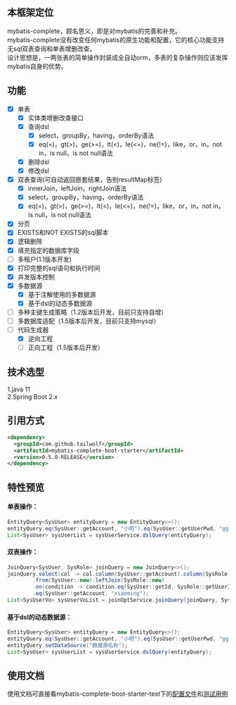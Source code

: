 ## 本框架定位
mybatis-complete，顾名思义，即是对mybatis的完善和补充。  
mybatis-complete没有改变任何mybatis的原生功能和配置，它的核心功能支持无sql双表查询和单表增删改查。  
设计思想是，一两张表的简单操作封装成全自动orm，多表的复杂操作则应该发挥mybatis自身的优势。

## 功能
- [x] 单表
  - [x] 实体类增删改查接口
  - [x] 查询dsl
    - [x] select，groupBy，having，orderBy语法
    - [x] eq(=)，gt(>)，ge(>=)，lt(<)，le(<=)，ne(!=)，like，or，in，not in，is null，is not null语法
  - [x] 删除dsl
  - [x] 修改dsl
- [x] 双表查询(可自动返回嵌套结果，告别resultMap标签)
  - [x] innerJoin，leftJoin，rightJoin语法
  - [x] select，groupBy，having，orderBy语法
  - [x] eq(=)，gt(>)，ge(>=)，lt(<)，le(<=)，ne(!=)，like，or，in，not in，is null，is not null语法
- [x] 分页
- [x] EXISTS和NOT EXISTS的sql脚本
- [x] 逻辑删除
- [x] 填充指定的数据库字段
- [ ] 多租户(1.1版本开发)
- [x] 打印完整的sql语句和执行时间
- [x] 并发版本控制
- [x] 多数据源
  - [x] 基于注解使用的多数据源
  - [x] 基于dsl的动态多数据源
- [ ] 多种主键生成策略（1.2版本后开发，目前只支持自增）
- [ ] 多数据库适配（1.5版本后开发，目前只支持mysql）
- [ ] 代码生成器
  - [x] 逆向工程
  - [ ] 正向工程（1.5版本后开发）

## 技术选型
1.java 11  
2.Spring Boot 2.x

## 引用方式
```xml
<dependency>
  <groupId>com.github.tailwolf</groupId>
  <artifactId>mybatis-complete-boot-starter</artifactId>
  <version>0.5.0-RELEASE</version>
</dependency>
```

## 特性预览
#### 单表操作：  
```java
EntityQuery<SysUser> entityQuery = new EntityQuery<>();
entityQuery.eq(SysUser::getAccount, "小明").eq(SysUser::getUserPwd, "ggg").asc(SysUser::getId);
List<SysUser> sysUserList = sysUserService.dslQuery(entityQuery);
```
#### 双表操作：  
```java
JoinQuery<SysUser, SysRole> joinQuery = new JoinQuery<>();
joinQuery.select(col -> col.column(SysUser::getAccount).column(SysRole::getRoleName))
        .from(SysUser::new).leftJoin(SysRole::new)
        .on(condition -> condition.eq(SysUser::getId, SysRole::getUserId))
        .eq(SysUser::getAccount, "xiaoming");
List<SysUserVo> sysUserVoList = joinOptService.joinQuery(joinQuery, SysUserVo.class);
```
#### 基于dsl的动态数据源：  
```java
EntityQuery<SysUser> entityQuery = new EntityQuery<>();
entityQuery.eq(SysUser::getAccount, "小明").eq(SysUser::getUserPwd, "ggg").asc(SysUser::getId);
entityQuery.setDataSource("数据源名称");
List<SysUser> sysUserList = sysUserService.dslQuery(entityQuery);
```

## 使用文档
使用文档可直接看mybatis-complete-boot-starter-test下的[配置文件](https://github.com/tailwolf/mybatis-complete/blob/0.x/mybatis-complete-boot-starter-test/src/main/resources/application.yml)和[测试用例](https://github.com/tailwolf/mybatis-complete/tree/0.x/mybatis-complete-boot-starter-test/src/test/java/com/tailwolf/test/doc)
